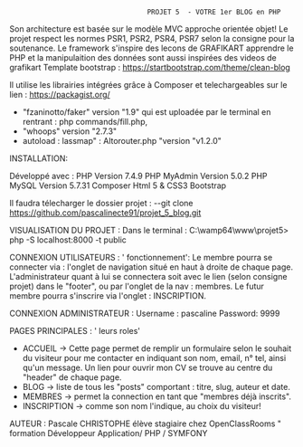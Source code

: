                                       PROJET 5  - VOTRE 1er BLOG en PHP

Son architecture est basée sur le modèle MVC  approche orientée objet!
Le projet respect les normes PSR1, PSR2, PSR4, PSR7 selon la consigne pour la soutenance.
Le framework s'inspire des lecons de GRAFIKART apprendre le PHP  et la manipulaition des données sont aussi inspirées
des videos de grafikart
Template bootstrap  :  https://startbootstrap.com/theme/clean-blog

Il utilise les librairies intégrées grâce à Composer et telechargeables sur le lien : https://packagist.org/
- "fzaninotto/faker" version "1.9" qui est uploadée par le terminal en rentrant : php commands/fill.php,
- "whoops" version "2.7.3"
- autoload :  lassmap" : Altorouter.php "version "v1.2.0"

INSTALLATION:

Développé avec : PHP         Version  7.4.9
                 PHP MyAdmin Version  5.0.2
                 PHP MySQL   Version  5.7.31
                 Composer
                 Html 5 & CSS3
                 Bootstrap

 Il faudra télecharger  le dossier projet :
 --git clone   https://github.com/pascalinecte91/projet_5_blog.git

 VISUALISATION DU PROJET : Dans le terminal : C:\wamp64\www\projet5>  php -S localhost:8000 -t public

CONNEXION UTILISATEURS : ' fonctionnement':
Le membre pourra se connecter via : l'onglet de navigation situé en haut à droite de chaque page.
L'administrateur quant à lui se connectera soit avec le lien (selon consigne projet) dans le "footer", ou par l'onglet de la nav : membres.
Le futur membre pourra s'inscrire via l'onglet : INSCRIPTION.

CONNEXION ADMINISTRATEUR :  Username : pascaline
                            Password: 9999

PAGES PRINCIPALES : ' leurs roles'

- ACCUEIL -> Cette page permet de remplir un formulaire selon le souhait du visiteur pour me contacter en indiquant son nom, email, n° tel,
 ainsi qu'un message. Un lien  pour ouvrir mon CV se trouve au centre du  "header" de chaque page.
- BLOG -> liste de tous les "posts" comportant : titre, slug, auteur et date.
- MEMBRES -> permet la connection en tant que "membres déjà inscrits".
- INSCRIPTION  -> comme son nom l'indique, au choix du visiteur!

AUTEUR : Pascale CHRISTOPHE élève stagiaire chez OpenClassRooms " formation Développeur Application/ PHP / SYMFONY
